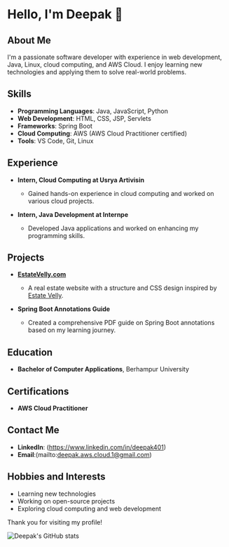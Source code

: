 # Hello, I'm Deepak 👋

## About Me
I'm a passionate software developer with experience in web development, Java, Linux, cloud computing, and AWS Cloud. I enjoy learning new technologies and applying them to solve real-world problems.

## Skills
- **Programming Languages**: Java, JavaScript, Python
- **Web Development**: HTML, CSS, JSP, Servlets
- **Frameworks**: Spring Boot
- **Cloud Computing**: AWS (AWS Cloud Practitioner certified)
- **Tools**: VS Code, Git, Linux

## Experience
- **Intern, Cloud Computing at Usrya Artivisin**
  - Gained hands-on experience in cloud computing and worked on various cloud projects.

- **Intern, Java Development at Internpe**
  - Developed Java applications and worked on enhancing my programming skills.

## Projects
- **[EstateVelly.com](https://github.com/deepak-401/estatevelly)**
  - A real estate website with a structure and CSS design inspired by [Estate Velly](https://estate-velly.my.canva.site/).

- **Spring Boot Annotations Guide**
  - Created a comprehensive PDF guide on Spring Boot annotations based on my learning journey.

## Education
- **Bachelor of Computer Applications**, Berhampur University
  
## Certifications
- **AWS Cloud Practitioner**

## Contact Me
- **LinkedIn**: (https://www.linkedin.com/in/deepak401)
- **Email**:(mailto:deepak.aws.cloud.1@gmail.com)

## Hobbies and Interests
- Learning new technologies
- Working on open-source projects
- Exploring cloud computing and web development

Thank you for visiting my profile!

![Deepak's GitHub stats](https://github-readme-stats.vercel.app/api?username=deepak-401&show_icons=true&theme=radical)
